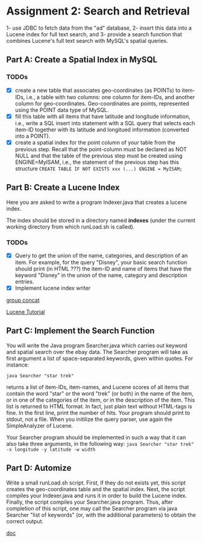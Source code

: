 # Assignment 2: Search and Retrieval

1- use JDBC to fetch data from the "ad" database,
2- insert this data into a Lucene index for full text search, and
3- provide a search function that combines Lucene's full text search with MySQL's spatial queries.

## Part A: Create a Spatial Index in MySQL

### TODOs

- [x] create a new table that associates geo-coordinates (as POINTs) to item-IDs, i.e., a table with two columns: one column for item-IDs, and another column for geo-coordinates. Geo-coordinates are points, represented using the POINT data type of MySQL.
- [x] fill this table with all items that have latitude and longitude information, i.e., write a SQL insert into statement with a SQL query that selects each item-ID together with its latitude and longitued information (converted into a POINT).
- [x] create a spatial index for the point column of your table from the previous step. Recall that the point-column must be declared as NOT NULL and that the table of the previous step must be created using ENGINE=MyISAM, i.e., the statement of the previous step has this structure
` CREATE TABLE IF NOT EXISTS xxx (...) ENGINE = MyISAM; `

## Part B: Create a Lucene Index

Here you are asked to write a program Indexer.java that creates a lucene index.

The index should be stored in a directory named **indexes** (under the current working directory from which runLoad.sh is called).
### TODOs
- [x] Query to get the union of the name, categories, and description of an item. For example, for the query "Disney", your basic search function should print (in HTML ???) the item-ID and name of items that have the keyword "Disney" in the union of the name, category and description entries.
- [x] Implement lucene index writer

[group concat](https://stackoverflow.com/questions/7691816/group-concat-comma-separator-mysql/7691888)

[Lucene Tutorial](https://www.lucenetutorial.com/lucene-in-5-minutes.html)

## Part C: Implement the Search Function

You will write the Java program Searcher.java which carries out keyword and spatial search over the ebay data. The Searcher program will take as first argument a list of space-separated keywords, given within quotes. For instance:

` java Searcher "star trek" `

returns a list of item-IDs, item-names, and Lucene scores of all items that contain the word "star" or the word "trek" (or both) in the name of the item, or in one of the categories of the item, or in the description of the item. This list is returned to HTML format. In fact, just plain text without HTML-tags is fine. In the first line, print the number of hits. Your program should print to stdout, not a file. When you initilize the query parser, use again the SimpleAnalyzer of Lucene.

Your Searcher program should be implemented in such a way that it can also take three arguments, in the following way:
` java Searcher "star trek" -x longitude -y latitude -w width `



## Part D: Automize

Write a small runLoad.sh script. First, if they do not exists yet, this script creates the geo-coordinates table and the spatial index. Next, the script compiles your Indexer.java and runs it in order to build the Lucene index. Finally, the script compiles your Searcher.java program. Thus, after completion of this script, one may call the Searcher program via java Searcher "list of keywords" (or, with the additional parameters) to obtain the correct output.



[doc](https://user.informatik.uni-bremen.de/~leupold/PA-STMW/PA2/)